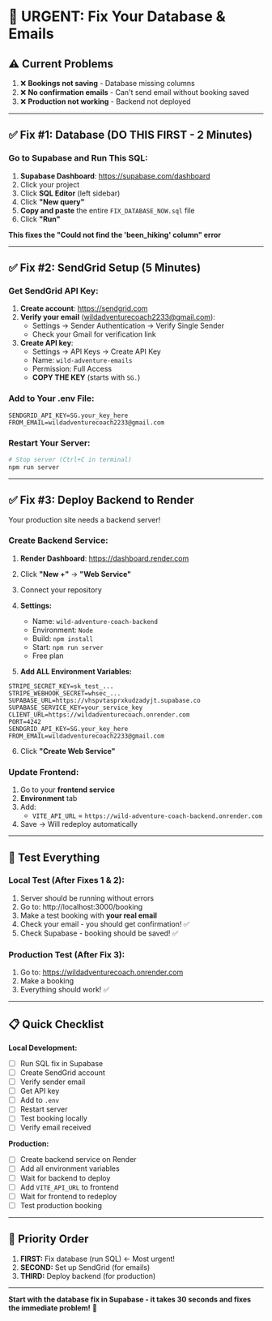 # 🚨 URGENT: Fix Your Database & Emails

## ⚠️ Current Problems

1. ❌ **Bookings not saving** - Database missing columns
2. ❌ **No confirmation emails** - Can't send email without booking saved
3. ❌ **Production not working** - Backend not deployed

---

## ✅ Fix #1: Database (DO THIS FIRST - 2 Minutes)

### Go to Supabase and Run This SQL:

1. **Supabase Dashboard**: https://supabase.com/dashboard
2. Click your project
3. Click **SQL Editor** (left sidebar)
4. Click **"New query"**
5. **Copy and paste** the entire `FIX_DATABASE_NOW.sql` file
6. Click **"Run"**

**This fixes the "Could not find the 'been_hiking' column" error**

---

## ✅ Fix #2: SendGrid Setup (5 Minutes)

### Get SendGrid API Key:

1. **Create account**: https://sendgrid.com
2. **Verify your email** (wildadventurecoach2233@gmail.com):
   - Settings → Sender Authentication → Verify Single Sender
   - Check your Gmail for verification link
3. **Create API key**:
   - Settings → API Keys → Create API Key
   - Name: `wild-adventure-emails`
   - Permission: Full Access
   - **COPY THE KEY** (starts with `SG.`)

### Add to Your .env File:

```env
SENDGRID_API_KEY=SG.your_key_here
FROM_EMAIL=wildadventurecoach2233@gmail.com
```

### Restart Your Server:

```bash
# Stop server (Ctrl+C in terminal)
npm run server
```

---

## ✅ Fix #3: Deploy Backend to Render

Your production site needs a backend server!

### Create Backend Service:

1. **Render Dashboard**: https://dashboard.render.com
2. Click **"New +"** → **"Web Service"**
3. Connect your repository
4. **Settings:**
   - Name: `wild-adventure-coach-backend`
   - Environment: `Node`
   - Build: `npm install`
   - Start: `npm run server`
   - Free plan

5. **Add ALL Environment Variables:**
```
STRIPE_SECRET_KEY=sk_test_...
STRIPE_WEBHOOK_SECRET=whsec_...
SUPABASE_URL=https://vhspvtasprxkudzadyjt.supabase.co
SUPABASE_SERVICE_KEY=your_service_key
CLIENT_URL=https://wildadventurecoach.onrender.com
PORT=4242
SENDGRID_API_KEY=SG.your_key_here
FROM_EMAIL=wildadventurecoach2233@gmail.com
```

6. Click **"Create Web Service"**

### Update Frontend:

1. Go to your **frontend service**
2. **Environment** tab
3. Add:
   - `VITE_API_URL` = `https://wild-adventure-coach-backend.onrender.com`
4. Save → Will redeploy automatically

---

## 🧪 Test Everything

### Local Test (After Fixes 1 & 2):

1. Server should be running without errors
2. Go to: http://localhost:3000/booking
3. Make a test booking with **your real email**
4. Check your email - you should get confirmation! ✅
5. Check Supabase - booking should be saved! ✅

### Production Test (After Fix 3):

1. Go to: https://wildadventurecoach.onrender.com
2. Make a booking
3. Everything should work! ✅

---

## 📋 Quick Checklist

**Local Development:**
- [ ] Run SQL fix in Supabase
- [ ] Create SendGrid account
- [ ] Verify sender email
- [ ] Get API key
- [ ] Add to `.env`
- [ ] Restart server
- [ ] Test booking locally
- [ ] Verify email received

**Production:**
- [ ] Create backend service on Render
- [ ] Add all environment variables
- [ ] Wait for backend to deploy
- [ ] Add `VITE_API_URL` to frontend
- [ ] Wait for frontend to redeploy
- [ ] Test production booking

---

## 🎯 Priority Order

1. **FIRST:** Fix database (run SQL) ← Most urgent!
2. **SECOND:** Set up SendGrid (for emails)
3. **THIRD:** Deploy backend (for production)

---

**Start with the database fix in Supabase - it takes 30 seconds and fixes the immediate problem!** 🚀

